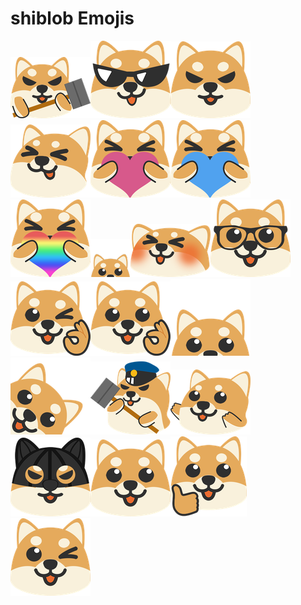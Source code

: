 # shiblob Emojis

![shiblob-ban.png](shiblob-ban.png)![shiblob-cool.png](shiblob-cool.png)![shiblob-evil.png](shiblob-evil.png)![shiblob-happy.png](shiblob-happy.png)![shiblob-heart-1.png](shiblob-heart-1.png)![shiblob-heart-2.png](shiblob-heart-2.png)![shiblob-heart-3.png](shiblob-heart-3.png)![shiblob-lurk.png](shiblob-lurk.png)![shiblob-melt.png](shiblob-melt.png)![shiblob-nerd.png](shiblob-nerd.png)![shiblob-ok-wink.png](shiblob-ok-wink.png)![shiblob-ok.png](shiblob-ok.png)![shiblob-peek.png](shiblob-peek.png)![shiblob-photo.png](shiblob-photo.png)![shiblob-police-ban.png](shiblob-police-ban.png)![shiblob-reach.png](shiblob-reach.png)![shiblob-robber.png](shiblob-robber.png)![shiblob-smile.png](shiblob-smile.png)![shiblob-thumbs-up.png](shiblob-thumbs-up.png)![shiblob-wink.png](shiblob-wink.png)